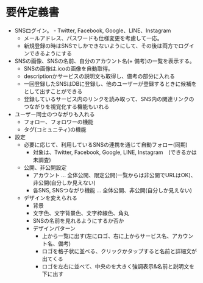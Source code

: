 # 要件定義書

+ SNSログイン。 - Twitter, Facebook, Google、LINE、Instagram
    + メールアドレス、パスワードも仕様変更を考慮して一応。
	+ 新規登録の時はSNSでしかできないようにして、その後は両方でログインできるようにする
+ SNSの画像、SNSの名前、自分のアカウント名(+ 備考)の一覧を表示する。
    + SNSの画像は.icoの画像を自動取得。
	+ descriptionかサービスの説明文も取得し、備考の部分に入れる
    + 一回登録したSNSはDBに登録し、他のユーザーが登録するときに候補をとして出すことができる
	+ 登録しているサービス内のリンクを読み取って、SNS内の関連リンクのつながりを視覚化する機能もいれる
+ ユーザー同士のつながりも入れる
    + フォロー、フォロワーの機能
	+ タグ(コミュニティ)の機能
+ 設定
    + 必要に応じて、利用しているSNSの連携を通じて自動フォロー(同期)
	    + 対象は、Twitter, Facebook, Google, LINE, Instagram　(できるかは未調査)
	+ 公開、非公開設定
	    + アカウント ... 全体公開、限定公開(一覧からは非公開でURLはOK)、非公開(自分しか見えない)
        + 各SNS, SNSつながり機能 ... 全体公開、非公開(自分しか見えない)
	+ デザインを変えられる
    	+ 背景
		+ 文字色、文字背景色、文字枠線色、角丸
		+ SNSの名前を見れるようにするか否か
		+ デザインパターン
	    	+ 上から一覧に出す(左にロゴ、右に上からサービス名、アカウント名、備考)
	    	+ ロゴを格子状に並べる、クリックかタップすると名前と詳細文が出てくる
			+ ロゴを左右に並べて、中央のを大きく強調表示&名前と説明文を下に出す
